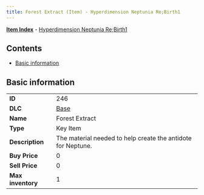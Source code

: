 ```yaml
---
title: Forest Extract (Item) - Hyperdimension Neptunia Re;Birth1
---
```


[**Item Index**](/neptunia/rb1/item/index.html) - [Hyperdimension Neptunia Re;Birth1](/neptunia/rb1)

## Contents

- [Basic information](#basic-information)
## Basic information

|   |   |
| -- | -- |
| **ID** | 246 |
| **DLC** | [Base](/neptunia/rb1/dlc/1-base.html) |
| **Name** | Forest Extract |
| **Type** | Key Item |
| **Description** | The material needed to help create the antidote for Neptune. |
| **Buy Price** | 0 |
| **Sell Price** | 0 |
| **Max inventory** | 1 |
